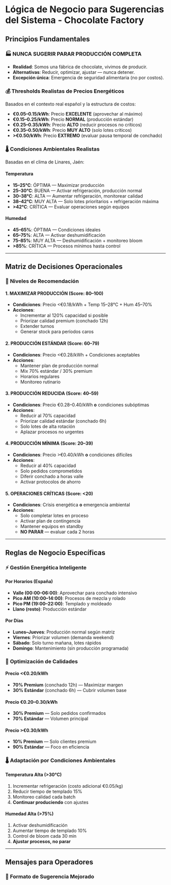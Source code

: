 # Lógica de Negocio para Sugerencias del Sistema - Chocolate Factory

## Principios Fundamentales

### 🏭 **NUNCA SUGERIR PARAR PRODUCCIÓN COMPLETA**
- **Realidad**: Somos una fábrica de chocolate, vivimos de producir.
- **Alternativas**: Reducir, optimizar, ajustar — nunca detener.
- **Excepción única**: Emergencia de seguridad alimentaria (no por costos).

### 💰 **Thresholds Realistas de Precios Energéticos**
Basados en el contexto real español y la estructura de costos:

- **€0.05–0.15/kWh**: Precio **EXCELENTE** (aprovechar al máximo)
- **€0.15–0.25/kWh**: Precio **NORMAL** (producción estándar)
- **€0.25–0.35/kWh**: Precio **ALTO** (reducir procesos no críticos)
- **€0.35–0.50/kWh**: Precio **MUY ALTO** (solo lotes críticos)
- **>€0.50/kWh**: Precio **EXTREMO** (evaluar pausa temporal de conchado)

### 🌡️ **Condiciones Ambientales Realistas**
Basadas en el clima de Linares, Jaén:

#### Temperatura
- **15–25°C**: ÓPTIMA — Maximizar producción  
- **25–30°C**: BUENA — Activar refrigeración, producción normal  
- **30–38°C**: ALTA — Aumentar refrigeración, monitorear calidad  
- **38–42°C**: MUY ALTA — Solo lotes prioritarios + refrigeración máxima  
- **>42°C**: CRÍTICA — Evaluar operaciones según equipos  

#### Humedad
- **45–65%**: ÓPTIMA — Condiciones ideales  
- **65–75%**: ALTA — Activar deshumidificación  
- **75–85%**: MUY ALTA — Deshumidificación + monitoreo bloom  
- **>85%**: CRÍTICA — Procesos mínimos hasta control  

---

## Matriz de Decisiones Operacionales

### 🎯 **Niveles de Recomendación**

#### 1. **MAXIMIZAR PRODUCCIÓN** (Score: 80–100)
- **Condiciones**: Precio <€0.18/kWh + Temp 15–28°C + Hum 45–70%  
- **Acciones**:
  - Incrementar al 120% capacidad si posible  
  - Priorizar calidad premium (conchado 12h)  
  - Extender turnos  
  - Generar stock para períodos caros  

#### 2. **PRODUCCIÓN ESTÁNDAR** (Score: 60–79)
- **Condiciones**: Precio <€0.28/kWh + Condiciones aceptables  
- **Acciones**:
  - Mantener plan de producción normal  
  - Mix 70% estándar / 30% premium  
  - Horarios regulares  
  - Monitoreo rutinario  

#### 3. **PRODUCCIÓN REDUCIDA** (Score: 40–59)
- **Condiciones**: Precio €0.28–0.40/kWh **o** condiciones subóptimas  
- **Acciones**:
  - Reducir al 70% capacidad  
  - Priorizar calidad estándar (conchado 6h)  
  - Solo lotes de alta rotación  
  - Aplazar procesos no urgentes  

#### 4. **PRODUCCIÓN MÍNIMA** (Score: 20–39)
- **Condiciones**: Precio >€0.40/kWh **o** condiciones difíciles  
- **Acciones**:
  - Reducir al 40% capacidad  
  - Solo pedidos comprometidos  
  - Diferir conchado a horas valle  
  - Activar protocolos de ahorro  

#### 5. **OPERACIONES CRÍTICAS** (Score: <20)
- **Condiciones**: Crisis energética **o** emergencia ambiental  
- **Acciones**:
  - Solo completar lotes en proceso  
  - Activar plan de contingencia  
  - Mantener equipos en standby  
  - **NO PARAR** — evaluar cada 2 horas  

---

## Reglas de Negocio Específicas

### ⚡ **Gestión Energética Inteligente**

#### Por Horarios (España)
- **Valle (00:00–06:00)**: Aprovechar para conchado intensivo  
- **Pico AM (10:00–14:00)**: Procesos de mezcla y rolado  
- **Pico PM (19:00–22:00)**: Templado y moldeado  
- **Llano (resto)**: Producción estándar  

#### Por Días
- **Lunes–Jueves**: Producción normal según matriz  
- **Viernes**: Priorizar volumen (demanda weekend)  
- **Sábado**: Solo turno mañana, lotes rápidos  
- **Domingo**: Mantenimiento (sin producción programada)  

### 🎯 **Optimización de Calidades**

#### Precio <€0.20/kWh
- **70% Premium** (conchado 12h) — Maximizar margen  
- **30% Estándar** (conchado 6h) — Cubrir volumen base  

#### Precio €0.20–0.30/kWh
- **30% Premium** — Solo pedidos confirmados  
- **70% Estándar** — Volumen principal  

#### Precio >€0.30/kWh
- **10% Premium** — Solo clientes premium  
- **90% Estándar** — Foco en eficiencia  

### 🌡️ **Adaptación por Condiciones Ambientales**

#### Temperatura Alta (>30°C)
1. Incrementar refrigeración (costo adicional €0.05/kg)  
2. Reducir tiempo de templado 15%  
3. Monitoreo calidad cada batch  
4. **Continuar produciendo** con ajustes  

#### Humedad Alta (>75%)
1. Activar deshumidificación  
2. Aumentar tiempo de templado 10%  
3. Control de bloom cada 30 min  
4. **Ajustar procesos, no parar**  

---

## Mensajes para Operadores

### 📱 **Formato de Sugerencia Mejorado**